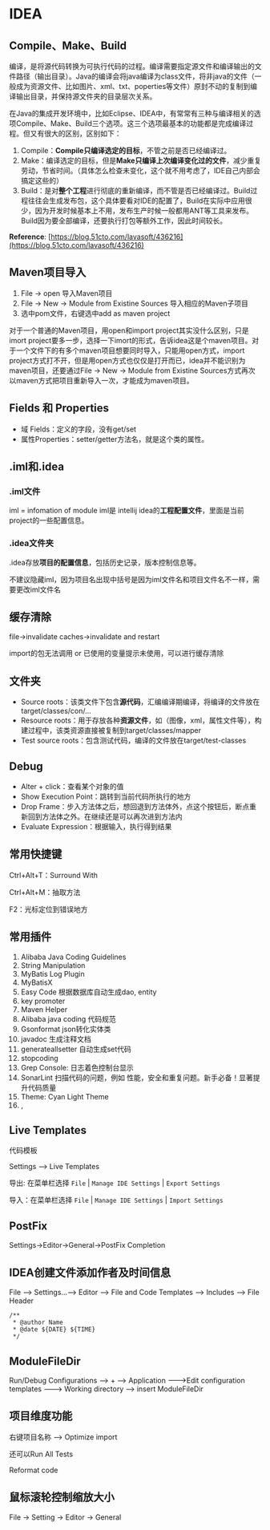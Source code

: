 # IDEA

## Compile、Make、Build

编译，是将源代码转换为可执行代码的过程。编译需要指定源文件和编译输出的文件路径（输出目录）。Java的编译会将java编译为class文件，将非java的文件（一般成为资源文件、比如图片、xml、txt、poperties等文件）原封不动的复制到编译输出目录，并保持源文件夹的目录层次关系。

在Java的集成开发环境中，比如Eclipse、IDEA中，有常常有三种与编译相关的选项Compile、Make、Build三个选项。这三个选项最基本的功能都是完成编译过程。但又有很大的区别，区别如下：

1. Compile：**Compile只编译选定的目标**，不管之前是否已经编译过。
2. Make：编译选定的目标，但是**Make只编译上次编译变化过的文件**，减少重复劳动，节省时间。（具体怎么检查未变化，这个就不用考虑了，IDE自己内部会搞定这些的）
3. Build：是对**整个工程**进行彻底的重新编译，而不管是否已经编译过。Build过程往往会生成发布包，这个具体要看对IDE的配置了，Build在实际中应用很少，因为开发时候基本上不用，发布生产时候一般都用ANT等工具来发布。Build因为要全部编译，还要执行打包等额外工作，因此时间较长。

**Reference**: [https://blog.51cto.com/lavasoft/436216](https://blog.51cto.com/lavasoft/436216)

## **Maven项目导入**

1. File -> open 导入Maven项目
2. File -> New -> Module from Existine Sources 导入相应的Maven子项目
3. 选中pom文件，右键选中add as maven project

对于一个普通的Maven项目，用open和import project其实没什么区别，只是imort project要多一步，选择一下imort的形式，告诉idea这是个maven项目。对于一个文件下的有多个maven项目想要同时导入，只能用open方式，import project方式打不开，但是用open方式也仅仅是打开而已，idea并不能识别为maven项目，还要通过File -> New -> Module from Existine Sources方式再次以maven方式把项目重新导入一次，才能成为maven项目。

## Fields  和 Properties

- 域 Fields：定义的字段，没有get/set
- 属性Properties：setter/getter方法名，就是这个类的属性。

## .iml和.idea

### **.iml文件**

iml =  infomation of module
iml是 intellij idea的**工程配置文件**，里面是当前project的一些配置信息。

### **.idea文件夹**

.idea存放**项目的配置信息**，包括历史记录，版本控制信息等。

不建议隐藏iml，因为项目名出现中括号是因为iml文件名和项目文件名不一样，需要更改iml文件名

## **缓存清除**

file->invalidate caches->invalidate and restart

import的包无法调用 or 已使用的变量提示未使用，可以进行缓存清除

## **文件夹**

- Source roots：该类文件下包含**源代码**，汇编编译期编译，将编译的文件放在target/classes/con/...
- Resource roots：用于存放各种**资源文件**，如（图像，xml，属性文件等），构建过程中，该类资源直接被复制到target/classes/mapper
- Test source roots：包含测试代码，编译的文件放在target/test-classes

## Debug

- Alter + click：查看某个对象的值
- Show Execution Point：跳转到当前代码所执行的地方
- Drop Frame：步入方法体之后，想回退到方法体外，点这个按钮后，断点重新回到方法体之外。在继续还是可以再次进到方法内
- Evaluate Expression：根据输入，执行得到结果

## 常用快捷键

Ctrl+Alt+T：Surround With

Ctrl+Alt+M：抽取方法

F2：光标定位到错误地方

## 常用插件



1. Alibaba Java Coding Guidelines
2. String Manipulation
3. MyBatis Log Plugin
4. MyBatisX
5. Easy Code 根据数据库自动生成dao, entity
6. key promoter 
7. Maven Helper
8. Alibaba java coding 代码规范
9. Gsonformat json转化实体类 
10. javadoc  生成注释文档  
11. generateallsetter 自动生成set代码 
12. stopcoding
13. Grep Console: 日志着色控制台显示 
14. SonarLint  扫描代码的问题，例如 性能，安全和重复问题。新手必备！显著提升代码质量
15. Theme: Cyan Light Theme
16. ,

##  Live Templates

代码模板

Settings --> Live Templates

导出: 在菜单栏选择 `File` | `Manage IDE Settings` | `Export Settings`

导入：在菜单栏选择 `File` | `Manage IDE Settings` | `Import Settings`

## PostFix

Settings→Editor→General→PostFix Completion

## IDEA创建文件添加作者及时间信息

 File ——> Settings…——> Editor ——> File and Code Templates ——> Includes ——> File Header

```
/**
 * @author Name
 * @date ${DATE} ${TIME}
 */
```



## ModuleFileDir

Run/Debug Configurations --> + --> Application --->Edit configuration templates ---> Working directory  --> insert ModuleFileDir



## 项目维度功能

右键项目名称 ——> Optimize import

还可以Run All Tests

Reformat code



## 鼠标滚轮控制缩放大小

File -> Setting -> Editor -> General 

